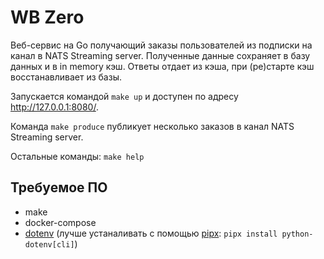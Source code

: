 # WB Zero

Веб-сервис на Go получающий заказы пользователей из подписки на канал в NATS
Streaming server. Полученные данные сохраняет в базу данных и в in memory кэш.
Ответы отдает из кэша, при (ре)старте кэш восстанавливает из базы.

Запускается командой `make up` и доступен по адресу <http://127.0.0.1:8080/>.

Команда `make produce` публикует несколько заказов в канал NATS Streaming server.

Остальные команды: `make help`

## Требуемое ПО

- make
- docker-compose
- [dotenv](https://github.com/theskumar/python-dotenv#command-line-interface)
(лучше устаналивать с помощью [pipx](https://pypa.github.io/pipx/):
`pipx install python-dotenv[cli]`)
